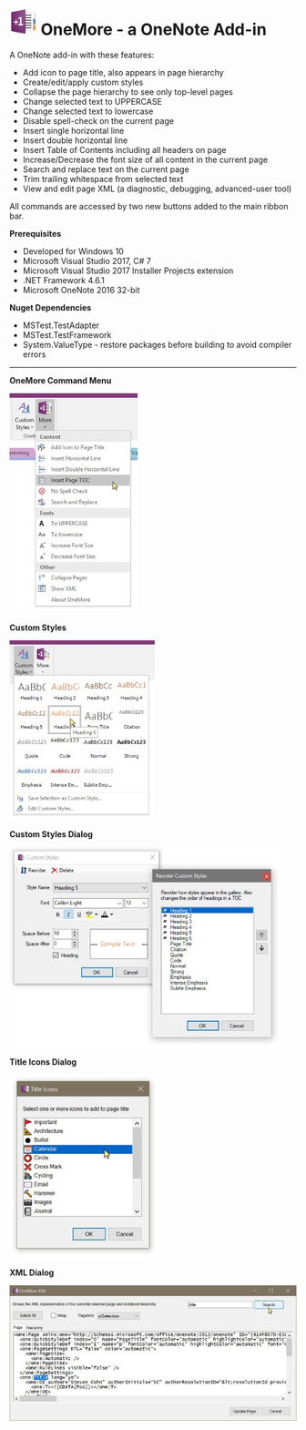 ﻿# ![logo](Screenshots/Logo.jpg "logo") OneMore - a OneNote Add-in

A OneNote add-in with these features:

* Add icon to page title, also appears in page hierarchy
* Create/edit/apply custom styles
* Collapse the page hierarchy to see only top-level pages
* Change selected text to UPPERCASE
* Change selected text to lowercase
* Disable spell-check on the current page
* Insert single horizontal line
* Insert double horizontal line
* Insert Table of Contents including all headers on page
* Increase/Decrease the font size of all content in the current page
* Search and replace text on the current page
* Trim trailing whitespace from selected text
* View and edit page XML (a diagnostic, debugging, advanced-user tool)

All commands are accessed by two new buttons added to the main ribbon bar.

**Prerequisites**

* Developed for Windows 10
* Microsoft Visual Studio 2017, C# 7
* Microsoft Visual Studio 2017 Installer Projects extension
* .NET Framework 4.6.1
* Microsoft OneNote 2016 32-bit

**Nuget Dependencies**

* MSTest.TestAdapter
* MSTest.TestFramework
* System.ValueType - restore packages before building to avoid compiler errors

---

**OneMore Command Menu**

![Command Menu](Screenshots/MoreMenu.jpg)

**Custom Styles**

![Styles](Screenshots/CustomStyles.jpg)

**Custom Styles Dialog**

![Styles Dialog](Screenshots/CustomStylesDialog.jpg)

**Title Icons Dialog**

![Title Icon Dialog](Screenshots/TItleIconsDialog.jpg)

**XML Dialog**

![XML Dialog](Screenshots/XmlDialog.jpg)




